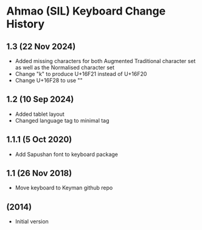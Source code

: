 Ahmao (SIL) Keyboard Change History
=======================

1.3 (22 Nov 2024)
------------------
* Added missing characters for both Augmented Traditional character set as well as the Normalised character set
* Change "k" to produce U+16F21 instead of U+16F20
* Change U+16F28 to use "\"

1.2 (10 Sep 2024)
------------------
* Added tablet layout
* Changed language tag to minimal tag

1.1.1 (5 Oct 2020)
------------------
* Add Sapushan font to keyboard package

1.1 (26 Nov 2018)
------------------
* Move keyboard to Keyman github repo

(2014)
------------------
* Initial version
